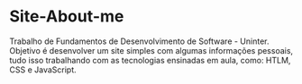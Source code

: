 # Site-About-me
Trabalho de Fundamentos de Desenvolvimento de Software - Uninter. Objetivo é desenvolver um site simples com algumas informações pessoais, tudo isso trabalhando com as tecnologias ensinadas em aula, como: HTLM, CSS e JavaScript.
